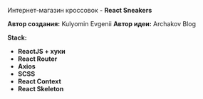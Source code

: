 Интернет-магазин кроссовок - <b>React Sneakers</b>

<b>Автор создания:</b> Kulyomin Evgenii
<b>Автор идеи:</b> Archakov Blog

<b>Stack:<b>
<ul>
    <li>ReactJS + хуки</li>
    <li>React Router</li>
    <li>Axios</li>
    <li>SCSS</li>
    <li>React Context</li>
    <li>React Skeleton</li>
</ul>
